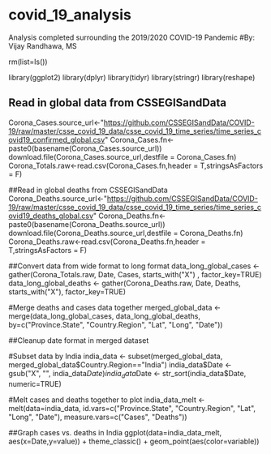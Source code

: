 # covid_19_analysis
Analysis completed surrounding the 2019/2020 COVID-19 Pandemic
#By: Vijay Randhawa, MS

rm(list=ls())

library(ggplot2)
library(dplyr)
library(tidyr)
library(stringr)
library(reshape)


## Read in global data from CSSEGISandData
Corona_Cases.source_url<-"https://github.com/CSSEGISandData/COVID-19/raw/master/csse_covid_19_data/csse_covid_19_time_series/time_series_covid19_confirmed_global.csv"
Corona_Cases.fn<-paste0(basename(Corona_Cases.source_url))
download.file(Corona_Cases.source_url,destfile = Corona_Cases.fn)
Corona_Totals.raw<-read.csv(Corona_Cases.fn,header = T,stringsAsFactors = F)

##Read in global deaths from CSSEGISandData
Corona_Deaths.source_url<-"https://github.com/CSSEGISandData/COVID-19/raw/master/csse_covid_19_data/csse_covid_19_time_series/time_series_covid19_deaths_global.csv"
Corona_Deaths.fn<-paste0(basename(Corona_Deaths.source_url))
download.file(Corona_Deaths.source_url,destfile = Corona_Deaths.fn)
Corona_Deaths.raw<-read.csv(Corona_Deaths.fn,header = T,stringsAsFactors = F)

##Convert data from wide format to long format
data_long_global_cases <- gather(Corona_Totals.raw, Date, Cases, starts_with("X") , factor_key=TRUE)
data_long_global_deaths <- gather(Corona_Deaths.raw, Date, Deaths, starts_with("X"), factor_key=TRUE)

#Merge deaths and cases data together 
merged_global_data <- merge(data_long_global_cases, data_long_global_deaths, by=c("Province.State", "Country.Region", "Lat", "Long", "Date"))

##Cleanup date format in merged dataset


#Subset data by India
india_data <- subset(merged_global_data, merged_global_data$Country.Region=="India")
india_data$Date <- gsub("X", "", india_data$Date)
india_data$Date <- str_sort(india_data$Date, numeric=TRUE)

#Melt cases and deaths together to plot
india_data_melt <- melt(data=india_data, id.vars=c("Province.State", "Country.Region", "Lat", "Long", "Date"), measure.vars=c("Cases", "Deaths"))

##Graph cases vs. deaths in India
ggplot(data=india_data_melt, aes(x=Date,y=value)) +
theme_classic() +
geom_point(aes(color=variable))


